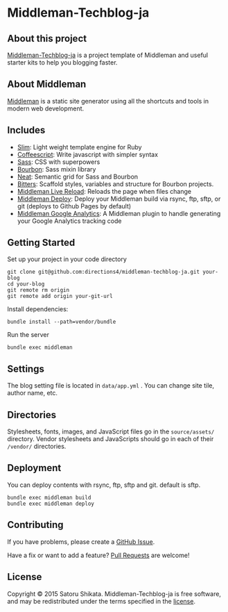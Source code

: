 # Middleman-Techblog-ja

## About this project

[Middleman-Techblog-ja](https://github.com/directions4/middleman-techblog-ja) is a project template of Middleman and useful
starter kits to help you blogging faster.

## About Middleman

[Middleman](https://middlemanapp.com) is a static site generator using all the shortcuts and tools in modern web development.

## Includes

* [Slim](http://slim-lang.com/):
  Light weight template engine for Ruby
* [Coffeescript](http://coffeescript.org):
  Write javascript with simpler syntax
* [Sass](http://sass-lang.com):
  CSS with superpowers
* [Bourbon](http://bourbon.io):
  Sass mixin library
* [Neat](http://neat.bourbon.io):
  Semantic grid for Sass and Bourbon
* [Bitters](http://bitters.bourbon.io):
  Scaffold styles, variables and structure for Bourbon projects.
* [Middleman Live Reload](https://github.com/middleman/middleman-livereload):
  Reloads the page when files change
* [Middleman Deploy](https://github.com/karlfreeman/middleman-deploy):
  Deploy your Middleman build via rsync, ftp, sftp, or git (deploys to Github Pages by default)
* [Middleman Google Analytics](https://github.com/danielbayerlein/middleman-google-analytics):
  A Middleman plugin to handle generating your Google Analytics tracking code

## Getting Started

Set up your project in your code directory

```
git clone git@github.com:directions4/middleman-techblog-ja.git your-blog
cd your-blog
git remote rm origin
git remote add origin your-git-url
```

Install dependencies:

```
bundle install --path=vendor/bundle
```

Run the server

```
bundle exec middleman
```

## Settings

The blog setting file is located in `data/app.yml` . You can change site tile, author name, etc.


## Directories

Stylesheets, fonts, images, and JavaScript files go in the `source/assets/` directory.
Vendor stylesheets and JavaScripts should go in each of their `/vendor/` directories.

## Deployment

You can deploy contents with rsync, ftp, sftp and git. default is sftp.

```
bundle exec middleman build
bundle exec middleman deploy
```


## Contributing

If you have problems, please create a
[GitHub Issue](https://github.com/directions4/middleman-techblog-ja/issues).

Have a fix or want to add a feature?
[Pull Requests](https://github.com/directions4/middleman-techblog-ja/pulls) are welcome!

## License

Copyright © 2015 Satoru Shikata. Middleman-Techblog-ja is free software, and may be redistributed under the terms specified in the [license](LICENSE).